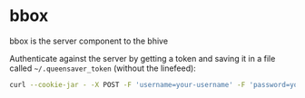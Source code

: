 # bbox
bbox is the server component to the bhive

Authenticate against the server by getting a token and saving it in a file called `~/.queensaver_token` (without the linefeed): 

```bash
curl --cookie-jar - -X POST -F 'username=your-username' -F 'password=your-password' https://api.queensaver.com/v1/login
```
